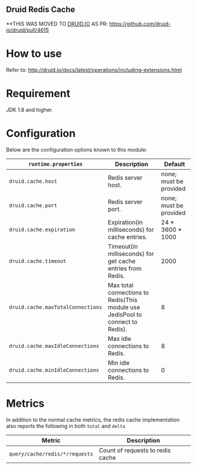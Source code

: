 Druid Redis Cache
--------------------

**THIS WAS MOVED TO <a href="https://github.com/druid-io/druid">DRUID.IO</a> AS PR: https://github.com/druid-io/druid/pull/4615

# How to use

Refer to: http://druid.io/docs/latest/operations/including-extensions.html

# Requirement
JDK 1.8 and higher.

# Configuration
Below are the configuration options known to this module:

|`runtime.properties`|Description|Default|
|--------------------|-----------|-------|
|`druid.cache.host`|Redis server host.|none; must be provided|
|`druid.cache.port`|Redis server port.|none; must be provided|
|`druid.cache.expiration`|Expiration(in milliseconds) for cache entries.|24 * 3600 * 1000|
|`druid.cache.timeout`|Timeout(in milliseconds) for get cache entries from Redis.|2000|
|`druid.cache.maxTotalConnections`|Max total connections to Redis(This module use JedisPool to connect to Redis).|8|
|`druid.cache.maxIdleConnections`|Max idle connections to Redis.|8|
|`druid.cache.minIdleConnections`|Min idle connections to Redis.|0|

# Metrics
In addition to the normal cache metrics, the redis cache implementation also reports the following in both `total` and `delta`

|Metric|Description|
|------|-----------|
|`query/cache/redis/*/requests`|Count of requests to redis cache|
